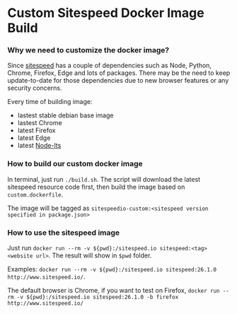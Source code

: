 # Custom Sitespeed Docker Image Build 

### Why we need to customize the docker image?
Since [sitespeed](https://github.com/sitespeedio/sitespeed.io) has a couple of dependencies such as Node, Python, Chrome, Firefox, Edge and lots of packages. There may be the need to keep update-to-date for those dependencies due to new browser features or any security concerns. 

Every time of building image: 
- lastest stable debian base image 
- lastest Chrome 
- latest Firefox 
- latest Edge 
- latest [Node-lts](https://nodejs.org/en/)

### How to build our custom docker image
In terminal, just run `./build.sh`. The script will download the latest sitespeed resource code first, then build the image based on `custom.dockerfile`. 

The image will be tagged as `sitespeedio-custom:<sitespeed version specified in package.json>`

### How to use the sitespeed image
Just run `docker run --rm -v ${pwd}:/sitespeed.io sitespeed:<tag> <website url>`. The result will show in `$pwd` folder. 

Examples: 
`docker run --rm -v ${pwd}:/sitespeed.io sitespeed:26.1.0 http://www.sitespeed.io/`. 

The default browser is Chrome, if you want to test on Firefox, 
`docker run --rm -v ${pwd}:/sitespeed.io sitespeed:26.1.0 -b firefox http://www.sitespeed.io/`

